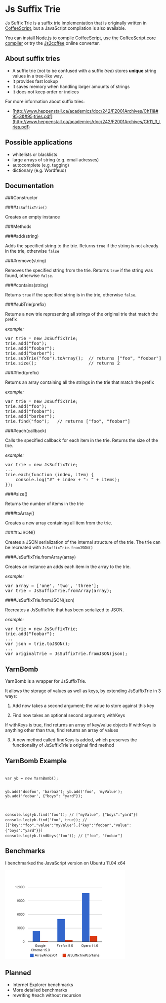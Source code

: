 Js Suffix Trie
==============

Js Suffix Trie is a suffix trie implementation that is originally written in [CoffeeScript](http://jashkenas.github.com/coffee-script/), but a JavaScript compilation is also available.

You can install [Node.js](http://nodejs.org/) to compile CoffeeScript, use the [CoffeeScript core compiler](http://jashkenas.github.com/coffee-script/extras/coffee-script.js) or try the [Js2coffee](http://js2coffee.org/) online converter.

About suffix tries
------------------

* A suffix trie (not to be confused with a suffix _tree_) stores __unique__ string values in a tree-like way.
* It provides fast lookup
* It saves memory when handling larger amounts of strings
* It does not keep order or indices

For more information about suffix tries:

* [http://www.heppenstall.ca/academics/doc/242/F2001Archives/Ch11&#95;3&#95;tries.pdf](http://www.heppenstall.ca/academics/doc/242/F2001Archives/Ch11_3_tries.pdf)

Possible applications
---------------------

* whitelists or blacklists
* large arrays of string (e.g. email adresses)
* autocomplete (e.g. tagging)
* dictionary (e.g. Wordfeud)

Documentation
-------------

###Constructor

####<code>JsSuffixTrie()</code>

Creates an empty instance

###Methods

####add(string)

Adds the specified string to the trie. Returns <code>true</code> if the string is not already in the trie, otherwise <code>false</code>

####remove(string)

Removes the specified string from the trie. Returns <code>true</code> if the string was found, otherwise <code>false</code>.

####contains(string)

Returns <code>true</code> if the specified string is in the trie, otherwise <code>false</code>.

####subTrie(prefix)

Returns a new trie representing all strings of the original trie that match the prefix

_example:_

<pre>var trie = new JsSuffixTrie;
trie.add("foo");
trie.add("foobar");
trie.add("barber");
trie.subTrie("foo").toArray();  // returns ["foo", "foobar"]
trie.size();                    // returns 2</pre>

####find(prefix)

Returns an array containing all the strings in the trie that match the prefix

_example:_

<pre>var trie = new JsSuffixTrie;
trie.add("foo");
trie.add("foobar");
trie.add("barber");
trie.find("foo");   // returns ["foo", "foobar"]</pre>

####each(callback)

Calls the specified callback for each item in the trie. Returns the size of the trie.

_example:_

<pre>var trie = new JsSuffixTrie;
...
trie.each(function (index, item) {
    console.log("#" + index + ": " + items);
});</pre>

####size()

Returns the number of items in the trie

####toArray()

Creates a new array containing all item from the trie.

####toJSON()

Creates a JSON serialization of the internal structure of the trie. The trie can be recreated with <code>JsSuffixTrie.fromJSON()</code>

####JsSuffixTrie.fromArray(array)

Creates an instance an adds each item in the array to the trie.

_example:_

<pre>var array = ['one', 'two', 'three'];
var trie = JsSuffixTrie.fromArray(array);</pre>

####JsSuffixTrie.fromJSON(json)

Recreates a JsSuffixTrie that has been serialized to JSON.

_example:_

<pre>var trie = new JsSuffixTrie;
trie.add("foobar");
...
var json = trie.toJSON();
...
var originalTrie = JsSuffixTrie.fromJSON(json);</pre>

YarnBomb
----------
YarnBomb is a wrapper for JsSuffixTrie.

It allows the storage of values as well as keys, by extending JsSuffixTrie in 3 ways:

1) Add now takes a second argument; the value to store against this key

2) Find now takes an optional second argument; withKeys

If withKeys is true, find returns an array of key/value objects
If withKeys is anything other than true, find returns an array of values

3) A new method called findKeys is added, which preserves the functionality of JsSuffixTrie's original find method

YarnBomb Example
----------
<code>
var yb = new YarnBomb();

yb.add('doofoo', 'barbaz');
yb.add('foo', 'myValue');
yb.add('foobar', {"boys": "yard"});

console.log(yb.find('foo')); // ["myValue", {"boys":"yard"}]
console.log(yb.find('foo', true)); // [{"key":"foo","value":"myValue"},{"key":"foobar","value":{"boys":"yard"}}]
console.log(yb.findKeys('foo')); // ["foo", "foobar"]
</code>

Benchmarks
----------

I benchmarked the JavaScript version on Ubuntu 11.04 x64

![Js Suffix Trie benchmark results](https://github.com/martijnversluis/JsSuffixTrie/raw/master/benchmarks.png)

Planned
-------

* Internet Explorer benchmarks
* More detailed benchmarks
* rewriting #each without recursion
